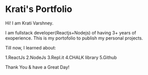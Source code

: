 # Krati's Portfolio

Hi! I am Krati Varshney.

I am fullstack developer(Reactjs+Nodejs) of having 3+ years of exoperience.
This is my portofolio to publish my personal projects.
 
Till now, I learned about:

1.ReactJs
2.NodeJs
3.Repl.it
4.CHALK library
5.Github

Thank You & have a Great Day!